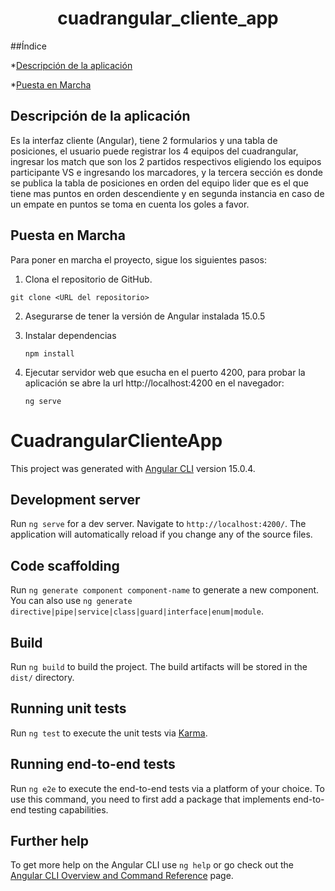 <h1 align="center"> cuadrangular_cliente_app </h1>

   ##Índice

   *[Descripción de la aplicación](#descripción-de-la-aplicacion)
    
   *[Puesta en Marcha](#puesta_en_marcha)

   <h2>Descripción de la aplicación</h2>

Es la interfaz cliente (Angular), tiene 2 formularios y una tabla de posiciones, el usuario puede registrar los 4 equipos del cuadrangular, ingresar los match que son los 2 partidos respectivos eligiendo los equipos participante VS e ingresando los marcadores, y la tercera sección es donde se publica la tabla de posiciones en orden del equipo lider que es el que tiene mas puntos en orden descendiente y en segunda instancia en caso de un empate en puntos se toma en cuenta los goles a favor.

<h2>Puesta en Marcha</h2>

Para poner en marcha el proyecto, sigue los siguientes pasos:

 1. Clona el repositorio de GitHub.
```
git clone <URL del repositorio>

```

2. Asegurarse de tener la versión de Angular instalada 15.0.5
3. Instalar dependencias
   ```
   npm install
   ```

4. Ejecutar servidor web que esucha en el puerto 4200, para probar la aplicación se abre la url http://localhost:4200 en el navegador:

   ```
   ng serve
   ```










# CuadrangularClienteApp

This project was generated with [Angular CLI](https://github.com/angular/angular-cli) version 15.0.4.

## Development server

Run `ng serve` for a dev server. Navigate to `http://localhost:4200/`. The application will automatically reload if you change any of the source files.

## Code scaffolding

Run `ng generate component component-name` to generate a new component. You can also use `ng generate directive|pipe|service|class|guard|interface|enum|module`.

## Build

Run `ng build` to build the project. The build artifacts will be stored in the `dist/` directory.

## Running unit tests

Run `ng test` to execute the unit tests via [Karma](https://karma-runner.github.io).

## Running end-to-end tests

Run `ng e2e` to execute the end-to-end tests via a platform of your choice. To use this command, you need to first add a package that implements end-to-end testing capabilities.

## Further help

To get more help on the Angular CLI use `ng help` or go check out the [Angular CLI Overview and Command Reference](https://angular.io/cli) page.
